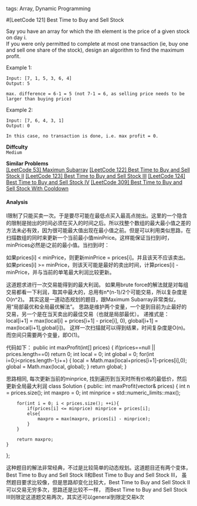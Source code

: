 tags: Array, Dynamic Programming

#[LeetCode 121] Best Time to Buy and Sell Stock

Say you have an array for which the ith element is the price of a given stock on day i.  
If you were only permitted to complete at most one transaction (ie, buy one and sell one share of the stock), design an algorithm to find the maximum profit.

Example 1:

    Input: [7, 1, 5, 3, 6, 4]
    Output: 5

    max. difference = 6-1 = 5 (not 7-1 = 6, as selling price needs to be larger than buying price)

Example 2:

    Input: [7, 6, 4, 3, 1]
    Output: 0

    In this case, no transaction is done, i.e. max profit = 0.

**Diffculty**  
`Medium`

**Similar Problems**  
[[LeetCode 53] Maximun Subarray]()
[[LeetCode 122] Best Time to Buy and Sell Stock II]()
[[LeetCode 123] Best Time to Buy and Sell Stock III]()
[[LeetCode 124] Best Time to Buy and Sell Stock IV]()
[[LeetCode 309] Best Time to Buy and Sell Stock With Cooldown]()

#### Analysis



I限制了只能买卖一次。于是要尽可能在最低点买入最高点抛出。这里的一个隐含的限制是抛出的时间必须在买入的时间之后。所以找整个数组的最大最小值之差的方法未必有效，因为很可能最大值出现在最小值之前。但是可以利用类似思路，在扫描数组的同时来更新一个当前最小值minPrice。这样能保证当扫到i时，minPrices必然是i之前的最小值。当扫到i时：

如果prices[i] < minPrice，则更新minPrice = prices[i]。并且该天不应该卖出。
如果prices[i] >= minPrice，则该天可能是最好的卖出时间，计算prices[i] - minPrice，并与当前的单笔最大利润比较更新。

这道题求进行一次交易能得到的最大利润。
如果用brute force的解法就是对每组交易都看一下利润，取其中最大的，总用有n*(n-1)/2个可能交易，所以复杂度是O(n^2)。
其实这是一道动态规划的题目，跟Maximum Subarray非常类似，用“局部最优和全局最优解法”。
思路是维护两个变量，一个是到目前为止最好的交易，另一个是在当天卖出的最佳交易（也就是局部最优）。
递推式是：
local[i+1] = max(local[i] + prices[i+1] - price[i], 0),
global[i+1] = max(local[i+1],global[i])。
这样一次扫描就可以得到结果，时间复杂度是O(n)。而空间只需要两个变量，即O(1)。

代码如下：
public int maxProfit(int[] prices) {
    if(prices==null || prices.length==0)
        return 0;
    int local = 0;
    int global = 0;
    for(int i=0;i<prices.length-1;i++)
    {
        local = Math.max(local+prices[i+1]-prices[i],0);
        global = Math.max(local, global);
    }
    return global;
}


思路相同, 每次更新当前的minprice, 找到遍历到当天时所有价格的最低价，然后更新全局最大利润
class Solution {
public:
    int maxProfit(vector<int>& prices) {
        int n = prices.size();
        int maxpro = 0;
        int minprice = std::numeric_limits<int>::max();

        for(int i = 0; i < prices.size(); ++i){
            if(prices[i] <= minprice) minprice = prices[i];
            else{
                maxpro = max(maxpro, prices[i] - minprice);
            }
        }

        return maxpro;
    }
};

这种题目的解法非常经典，不过是比较简单的动态规划。这道题目还有两个变体，
Best Time to Buy and Sell Stock II和Best Time to Buy and Sell Stock III，
虽然题目要求比较像，但是思路却变化比较大，Best Time to Buy and Sell Stock II可以交易无穷多次，思路还是比较不一样，
而Best Time to Buy and Sell Stock III则限定这道题交易两次，其实还可以general到限定交易k次